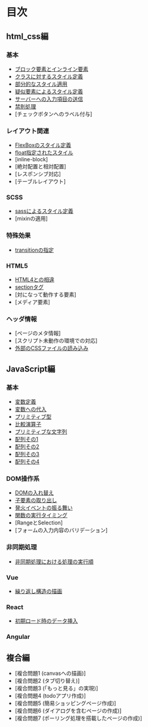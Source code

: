 # 目次
## html_css編
### 基本
- [ブロック要素とインライン要素](html_css/fundamental/BlockOrInline/question.md)
- [クラスに対するスタイル定義](html_css/fundamental/StyleDefinitionOfClass/question.md)
- [部分的なスタイル適用](html_css/fundamental/PartialStyling/question.md)
- [疑似要素によるスタイル定義](html_css/fundamental/PseudoClass/question.md)
- [サーバーへの入力項目の送信](html_css/fundamental/SendToServer/question.md)
- [禁則処理](html_css/fundamental/ProhibitionProcessing/question.md)
- [チェックボタンへのラベル付与]

### レイアウト関連
- [FlexBoxのスタイル定義](html_css/Layout/FlexBox/question.md)
- [float指定されたスタイル](html_css/Layout/FloatStyling/question.md)
- [inline-block]
- [絶対配置と相対配置]
- [レスポンシブ対応]
- [テーブルレイアウト]

### SCSS
- [sassによるスタイル定義](html_css/SCSS/SCSSWriting/question.md)
- [mixinの適用]

### 特殊効果
- [transitionの指定](html_css/Effect/TransitionSetting/question.md)

### HTML5
- [HTML4との相違](html_css/HTML5/Version/question.md)
- [sectionタグ](html_css/HTML5/AboutSection/question.md)
- [対になって動作する要素]
- [メディア要素]

### ヘッダ情報
- [ページのメタ情報]
- [スクリプト未動作の環境での対応]
- [外部のCSSファイルの読み込み](html_css/HeaderInformation/ImportStyleSheets/question.md)

## JavaScript編
### 基本
- [変数定義](javascript/fundamental/VariableDefinition/question.md)
- [変数への代入](javascript/fundamental/Substitution/question.md)
- [プリミティブ型](javascript/fundamental/PrimitiveTypes/question.md)
- [比較演算子](javascript/fundamental/ComparativeOperator/question.md)
- [プリミティブな文字列](javascript/fundamental/PrimitiveCharacter/question.md)
- [配列その1](javascript/fundamental/Array/question.md)
- [配列その2](javascript/fundamental/Array1/question.md)
- [配列その3](javascript/fundamental/ArrayControl1/question.md)
- [配列その4](javascript/fundamental/ArrayControl2/question.md)

### DOM操作系
- [DOMの入れ替え](javascript/DomControl/ChangeDom/question.md)
- [子要素の取り出し](javascript/DomControl/ChildNodes/question.md)
- [発火イベントの振る舞い](javascript/DomControl/EventBehavior/question.md)
- [関数の実行タイミング](javascript/DomControl/FunctionExecutionTiming/question.md)
- [RangeとSelection]
- [フォームの入力内容のバリデーション]

### 非同期処理
- [非同期処理における処理の実行順](javascript/AsynchronousProcessing/ProcessingOrder/question.md)

### Vue
- [繰り返し構造の描画](javascript/Vue/LoopRendering/question.md)

### React
- [初期ロード時のデータ挿入](javascript/React/InitialLoad/question.md)

### Angular

## 複合編
- [複合問題1 (canvasへの描画)]
- [複合問題2 (タブ切り替え)]
- [複合問題3 (「もっと見る」の実現)]
- [複合問題4 (todoアプリ作成)]
- [複合問題5 (簡易ショッピングページ作成)]
- [複合問題6 (ダイアログを含むページの作成)]
- [複合問題7 (ポーリング処理を搭載したページの作成)]
